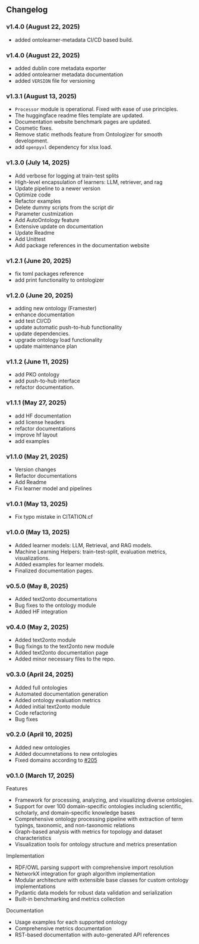 ## Changelog


### v1.4.0 (August 22, 2025)
- added ontolearner-metadata CI/CD based build.

### v1.4.0 (August 22, 2025)
- added dublin core metadata exporter
- added ontolearner metadata documentation
- added `VERSION` file for versioning

### v1.3.1 (August 13, 2025)
- `Processor` module is operational. Fixed with ease of use principles.
- The huggingface readme files template are updated.
- Documentation website benchmark pages are updated.
- Cosmetic fixes.
- Remove static methods feature from Ontologizer for smooth development.
- add `openpyxl` dependency for xlsx load.

### v1.3.0 (July 14, 2025)
- Add verbose for logging at train-test splits
- High-level encapsulation of learners: LLM, retriever, and rag
- Update pipeline to a newer version
- Optimize code
- Refactor examples
- Delete dummy scripts from the script dir
- Parameter custmization
- Add AutoOntology feature
- Extensive update on documentation
- Update Readme
- Add Unittest
- Add package references in the documentation website

### v1.2.1 (June 20, 2025)
- fix toml packages reference
- add print functionality to ontologizer

### v1.2.0 (June 20, 2025)
- adding new ontology (Framester)
- enhance documentation
- add test CI/CD
- update automatic push-to-hub functionality
- update dependencies.
- upgrade ontology load functionality
- update maintenance plan

### v1.1.2 (June 11, 2025)
- add PKO ontology
- add push-to-hub interface
- refactor documentation.

### v1.1.1 (May 27, 2025)
- add HF documentation
- add license headers
- refactor documentations
- improve hf layout
- add examples

### v1.1.0 (May 21, 2025)
- Version changes
- Refactor documentations
- Add Readme
- Fix learner model and pipelines

### v1.0.1 (May 13, 2025)
- Fix typo mistake in CITATION.cf

### v1.0.0 (May 13, 2025)
- Added learner models: LLM, Retrieval, and RAG models.
- Machine Learning Helpers: train-test-split, evaluation metrics, visualizations.
- Added examples for learner models.
- Finalized documentation pages.


### v0.5.0 (May 8, 2025)
- Added text2onto documentations
- Bug fixes to the ontology module
- Added HF integration

### v0.4.0 (May 2, 2025)
- Added text2onto module
- Bug fixings to the text2onto new module
- Added text2onto documentation page
- Added minor necessary files to the repo.

### v0.3.0 (April 24, 2025)
- Added full ontologies
- Automated documentation generation
- Added ontology evaluation metrics
- Added initial text2onto module
- Code refactoring
- Bug fixes

### v0.2.0 (April 10, 2025)
- Added new ontologies
- Added documnetations to new ontologies
- Fixed domains according to [#205](https://github.com/sciknoworg/OntoLearner/issues/205)

### v0.1.0 (March 17, 2025)
Features
- Framework for processing, analyzing, and visualizing diverse ontologies.
- Support for over 100 domain-specific ontologies including scientific, scholarly, and domain-specific knowledge bases
- Comprehensive ontology processing pipeline with extraction of term typings, taxonomic, and non-taxonomic relations
- Graph-based analysis with metrics for topology and dataset characteristics
- Visualization tools for ontology structure and metrics presentation

Implementation
- RDF/OWL parsing support with comprehensive import resolution
- NetworkX integration for graph algorithm implementation
- Modular architecture with extensible base classes for custom ontology implementations
- Pydantic data models for robust data validation and serialization
- Built-in benchmarking and metrics collection

Documentation
- Usage examples for each supported ontology
- Comprehensive metrics documentation
- RST-based documentation with auto-generated API references

